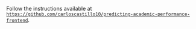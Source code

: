 Follow the instructions available at [`https://github.com/carloscastillo10/predicting-academic-performance-frontend`](https://github.com/carloscastillo10/predicting-academic-performance-frontend).
